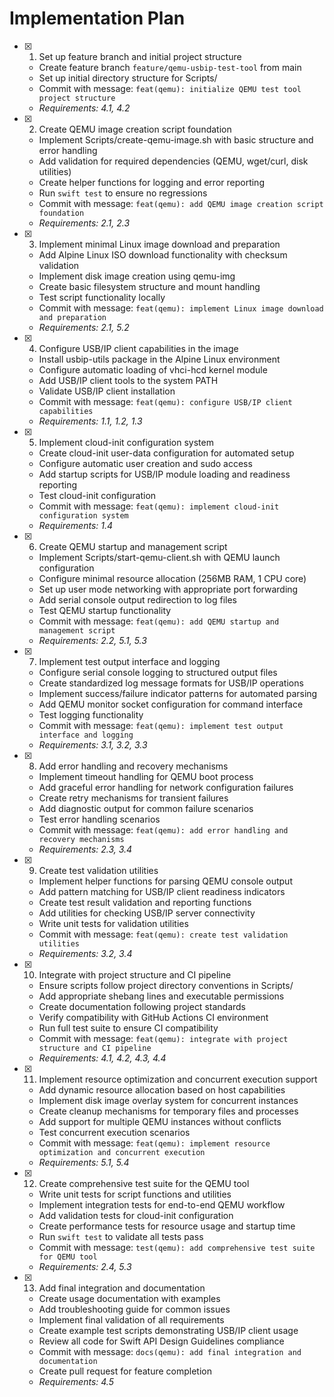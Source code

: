 # Implementation Plan

- [x] 1. Set up feature branch and initial project structure
  - Create feature branch `feature/qemu-usbip-test-tool` from main
  - Set up initial directory structure for Scripts/
  - Commit with message: `feat(qemu): initialize QEMU test tool project structure`
  - _Requirements: 4.1, 4.2_

- [x] 2. Create QEMU image creation script foundation
  - Implement Scripts/create-qemu-image.sh with basic structure and error handling
  - Add validation for required dependencies (QEMU, wget/curl, disk utilities)
  - Create helper functions for logging and error reporting
  - Run `swift test` to ensure no regressions
  - Commit with message: `feat(qemu): add QEMU image creation script foundation`
  - _Requirements: 2.1, 2.3_

- [x] 3. Implement minimal Linux image download and preparation
  - Add Alpine Linux ISO download functionality with checksum validation
  - Implement disk image creation using qemu-img
  - Create basic filesystem structure and mount handling
  - Test script functionality locally
  - Commit with message: `feat(qemu): implement Linux image download and preparation`
  - _Requirements: 2.1, 5.2_

- [x] 4. Configure USB/IP client capabilities in the image
  - Install usbip-utils package in the Alpine Linux environment
  - Configure automatic loading of vhci-hcd kernel module
  - Add USB/IP client tools to the system PATH
  - Validate USB/IP client installation
  - Commit with message: `feat(qemu): configure USB/IP client capabilities`
  - _Requirements: 1.1, 1.2, 1.3_

- [x] 5. Implement cloud-init configuration system
  - Create cloud-init user-data configuration for automated setup
  - Configure automatic user creation and sudo access
  - Add startup scripts for USB/IP module loading and readiness reporting
  - Test cloud-init configuration
  - Commit with message: `feat(qemu): implement cloud-init configuration system`
  - _Requirements: 1.4_

- [x] 6. Create QEMU startup and management script
  - Implement Scripts/start-qemu-client.sh with QEMU launch configuration
  - Configure minimal resource allocation (256MB RAM, 1 CPU core)
  - Set up user mode networking with appropriate port forwarding
  - Add serial console output redirection to log files
  - Test QEMU startup functionality
  - Commit with message: `feat(qemu): add QEMU startup and management script`
  - _Requirements: 2.2, 5.1, 5.3_

- [x] 7. Implement test output interface and logging
  - Configure serial console logging to structured output files
  - Create standardized log message formats for USB/IP operations
  - Implement success/failure indicator patterns for automated parsing
  - Add QEMU monitor socket configuration for command interface
  - Test logging functionality
  - Commit with message: `feat(qemu): implement test output interface and logging`
  - _Requirements: 3.1, 3.2, 3.3_

- [x] 8. Add error handling and recovery mechanisms
  - Implement timeout handling for QEMU boot process
  - Add graceful error handling for network configuration failures
  - Create retry mechanisms for transient failures
  - Add diagnostic output for common failure scenarios
  - Test error handling scenarios
  - Commit with message: `feat(qemu): add error handling and recovery mechanisms`
  - _Requirements: 2.3, 3.4_

- [x] 9. Create test validation utilities
  - Implement helper functions for parsing QEMU console output
  - Add pattern matching for USB/IP client readiness indicators
  - Create test result validation and reporting functions
  - Add utilities for checking USB/IP server connectivity
  - Write unit tests for validation utilities
  - Commit with message: `feat(qemu): create test validation utilities`
  - _Requirements: 3.2, 3.4_

- [x] 10. Integrate with project structure and CI pipeline
  - Ensure scripts follow project directory conventions in Scripts/
  - Add appropriate shebang lines and executable permissions
  - Create documentation following project standards
  - Verify compatibility with GitHub Actions CI environment
  - Run full test suite to ensure CI compatibility
  - Commit with message: `feat(qemu): integrate with project structure and CI pipeline`
  - _Requirements: 4.1, 4.2, 4.3, 4.4_

- [x] 11. Implement resource optimization and concurrent execution support
  - Add dynamic resource allocation based on host capabilities
  - Implement disk image overlay system for concurrent instances
  - Create cleanup mechanisms for temporary files and processes
  - Add support for multiple QEMU instances without conflicts
  - Test concurrent execution scenarios
  - Commit with message: `feat(qemu): implement resource optimization and concurrent execution`
  - _Requirements: 5.1, 5.4_

- [x] 12. Create comprehensive test suite for the QEMU tool
  - Write unit tests for script functions and utilities
  - Implement integration tests for end-to-end QEMU workflow
  - Add validation tests for cloud-init configuration
  - Create performance tests for resource usage and startup time
  - Run `swift test` to validate all tests pass
  - Commit with message: `test(qemu): add comprehensive test suite for QEMU tool`
  - _Requirements: 2.4, 5.3_

- [x] 13. Add final integration and documentation
  - Create usage documentation with examples
  - Add troubleshooting guide for common issues
  - Implement final validation of all requirements
  - Create example test scripts demonstrating USB/IP client usage
  - Review all code for Swift API Design Guidelines compliance
  - Commit with message: `docs(qemu): add final integration and documentation`
  - Create pull request for feature completion
  - _Requirements: 4.5_